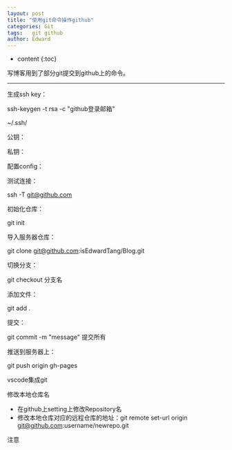 ```yaml
---
layout: post
title: "使用git命令操作github"
categories: Git
tags:	git github
author: Edward
---
```


* content
{:toc}

写博客用到了部分git提交到github上的命令。

--------------------

生成ssh key：

ssh-keygen -t rsa -c "github登录邮箱"

~/.ssh/

公钥：

私钥：

配置config：



测试连接：

ssh -T git@github.com

初始化仓库：
   
git init

导入服务器仓库：

git clone git@github.com:isEdwardTang/Blog.git


切换分支：

git checkout 分支名

添加文件：

git add .

提交：

git commit -m "message" 提交所有

推送到服务器上：

git push origin gh-pages 

vscode集成git

修改本地仓库名
   
- 在github上setting上修改Repository名
- 修改本地仓库对应的远程仓库的地址：git remote set-url origin git@github.com:username/newrepo.git

注意   